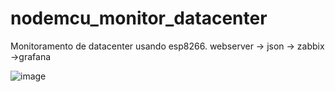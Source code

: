 # nodemcu_monitor_datacenter
 Monitoramento de datacenter usando esp8266. webserver -> json -> zabbix ->grafana
 
 ![image](https://user-images.githubusercontent.com/23584038/131870319-adebd629-1167-4dfe-bc32-abb0398ca38a.png)
